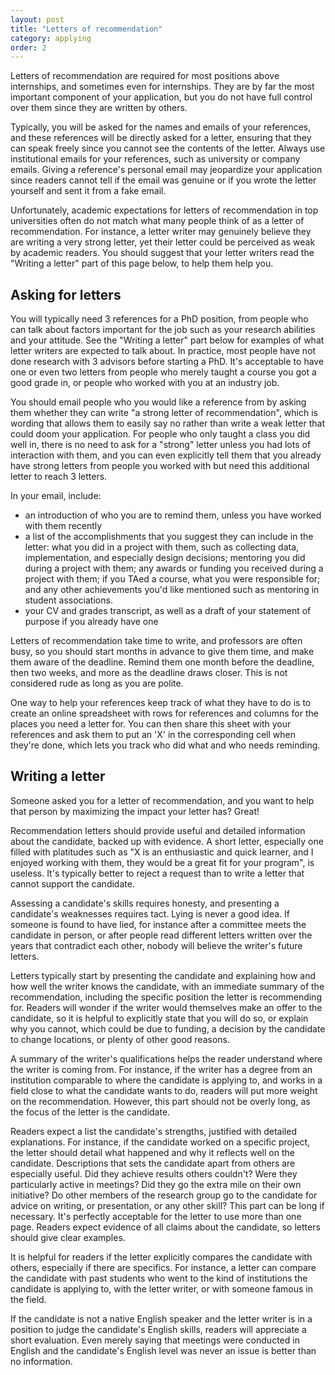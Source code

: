 ```yaml
---
layout: post
title: "Letters of recommendation"
category: applying
order: 2
---
```


Letters of recommendation are required for most positions above internships, and sometimes even for internships.
They are by far the most important component of your application, but you do not have full control over them since they are written by others.

Typically, you will be asked for the names and emails of your references, and these references will be directly asked for a letter,
ensuring that they can speak freely since you cannot see the contents of the letter.
Always use institutional emails for your references, such as university or company emails.
Giving a reference's personal email may jeopardize your application since readers cannot tell if the email was genuine or if you wrote the letter yourself and sent it from a fake email.

Unfortunately, academic expectations for letters of recommendation in top universities often do not match what many people think of as a letter of recommendation.
For instance, a letter writer may genuinely believe they are writing a very strong letter, yet their letter could be perceived as weak by academic readers.
You should suggest that your letter writers read the "Writing a letter" part of this page below, to help them help you.


## Asking for letters

You will typically need 3 references for a PhD position, from people who can talk about factors important for the job such as your research abilities and your attitude.
See the "Writing a letter" part below for examples of what letter writers are expected to talk about.
In practice, most people have not done research with 3 advisors before starting a PhD.
It's acceptable to have one or even two letters from people who merely taught a course you got a good grade in,
or people who worked with you at an industry job.

You should email people who you would like a reference from by asking them whether they can write "a strong letter of recommendation",
which is wording that allows them to easily say no rather than write a weak letter that could doom your application.
For people who only taught a class you did well in, there is no need to ask for a "strong" letter unless you had lots of interaction with them,
and you can even explicitly tell them that you already have strong letters from people you worked with but need this additional letter to reach 3 letters.

In your email, include:
- an introduction of who you are to remind them, unless you have worked with them recently
- a list of the accomplishments that you suggest they can include in the letter:
  what you did in a project with them, such as collecting data, implementation, and especially design decisions;
  mentoring you did during a project with them;
  any awards or funding you received during a project with them;
  if you TAed a course, what you were responsible for;
  and any other achievements you'd like mentioned such as mentoring in student associations.
- your CV and grades transcript, as well as a draft of your statement of purpose if you already have one

Letters of recommendation take time to write, and professors are often busy, so you should start months in advance to give them time, and make them aware of the deadline.
Remind them one month before the deadline, then two weeks, and more as the deadline draws closer. This is not considered rude as long as you are polite.

One way to help your references keep track of what they have to do is to create an online spreadsheet with rows for references and columns for the places you need a letter for.
You can then share this sheet with your references and ask them to put an 'X' in the corresponding cell when they're done, which lets you track who did what and who needs reminding.


## Writing a letter

Someone asked you for a letter of recommendation, and you want to help that person by maximizing the impact your letter has? Great!

Recommendation letters should provide useful and detailed information about the candidate, backed up with evidence.
A short letter, especially one filled with platitudes such as "X is an enthusiastic and quick learner, and I enjoyed working with them, they would be a great fit for your program", is useless.
It's typically better to reject a request than to write a letter that cannot support the candidate.

Assessing a candidate's skills requires honesty, and presenting a candidate's weaknesses requires tact.
Lying is never a good idea. If someone is found to have lied, for instance after a committee meets the candidate in person,
or after people read different letters written over the years that contradict each other, nobody will believe the writer's future letters.

Letters typically start by presenting the candidate and explaining how and how well the writer knows the candidate,
with an immediate summary of the recommendation, including the specific position the letter is recommending for.
Readers will wonder if the writer would themselves make an offer to the candidate, so it is helpful to explicitly state that you will do so, or explain why you cannot,
which could be due to funding, a decision by the candidate to change locations, or plenty of other good reasons.

A summary of the writer's qualifications helps the reader understand where the writer is coming from.
For instance, if the writer has a degree from an institution comparable to where the candidate is applying to, and works in a field close to what the candidate wants to do,
readers will put more weight on the recommendation.
However, this part should not be overly long, as the focus of the letter is the candidate.

Readers expect a list the candidate's strengths, justified with detailed explanations.
For instance, if the candidate worked on a specific project, the letter should detail what happened and why it reflects well on the candidate.
Descriptions that sets the candidate apart from others are especially useful. Did they achieve results others couldn't?
Were they particularly active in meetings? Did they go the extra mile on their own initiative?
Do other members of the research group go to the candidate for advice on writing, or presentation, or any other skill?
This part can be long if necessary. It's perfectly acceptable for the letter to use more than one page.
Readers expect evidence of all claims about the candidate, so letters should give clear examples.

It is helpful for readers if the letter explicitly compares the candidate with others, especially if there are specifics.
For instance, a letter can compare the candidate with past students who went to the kind of institutions the candidate is applying to, with the letter writer, or with someone famous in the field.

If the candidate is not a native English speaker and the letter writer is in a position to judge the candidate's English skills, readers will appreciate a short evaluation.
Even merely saying that meetings were conducted in English and the candidate's English level was never an issue is better than no information.
